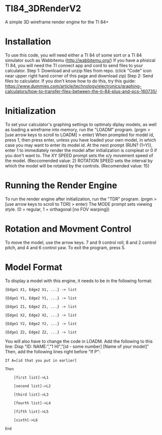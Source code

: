 # TI84_3DRenderV2
A simple 3D wireframe render engine for the TI 84+


# Installation
To use this code, you will need either a TI 84 of some sort or a TI 84 simulator such as Wabbitemu (http://wabbitemu.org/)
If you have a phisical TI 84, you will need the TI connect app and cord to send files to your calculator.
Step 1: Download and unzip files from repo. (click "Code" icon near upper right hand corner of this page and download zip)
Step 2: Send files to calculator. If you don't know how to do this, try this guide: https://www.dummies.com/article/technology/electronics/graphing-calculators/how-to-transfer-files-between-the-ti-84-plus-and-pcs-160735/

# Initialization
To set your calculator's graphing settings to optimaly diplay models, as well as loading a wireframe into memory, run the "LOADM" program. (prgm > [use arrow keys to scroll to LOADM] > enter) When prompted for model id, press 1, then press enter, unless you have loaded your own model, in which case you may want to enter its model id. At the next prompt (RUN? (1=Y)), enter 1 to immediately render the model after initialization is compleat or 0 if you don't want to. The XY SPEED prompt sets the x/y movement speed of the model. (Reccomended value: 2) ROTATION SPEED sets the interval by which the model will be rotated by the controls. (Recomended value: 15)

# Running the Render Engine
To run the render engine after initialization, run the "TDR" program. (prgm > [use arrow keys to scroll to TDR] > enter) The MODE prompt sets viewing style. (0 = regular, 1 = orthagonal [no FOV warping])

# Rotation and Movment Control
To move the model, use the arrow keys. 7 and 9 control roll, 8 and 2 control pitch, and 4 and 6 control yaw. To exit the program, press 5.


# Model Format
To display a model with this engine, it needs to be in the following format:


	{Edge1 X1, Edge2 X1, ...} -> list

	{Edge1 Y1, Edge2 Y1, ...} -> list

	{Edge1 Z1, Edge2 Z1, ...} -> list

	{Edge1 X2, Edge2 X2, ...} -> list

	{Edge1 Y2, Edge2 Y2, ...} -> list

	{Edge1 Z2, Edge2 Z2, ...} -> list


You will also have to change the code in LOADM. Add the following to this line:
Disp "ID: NAME:","1   HI","[id - some number]   [Name of your model]"
Then, add the following lines right before "If P":


	If A=[id that you put in earlier]

	Then

		[first list]->L1

		[second list]->L2

		[third list]->L3

		[fourth list]->L4

		[fifth list]->L5

		[sixth]->L6

	End
